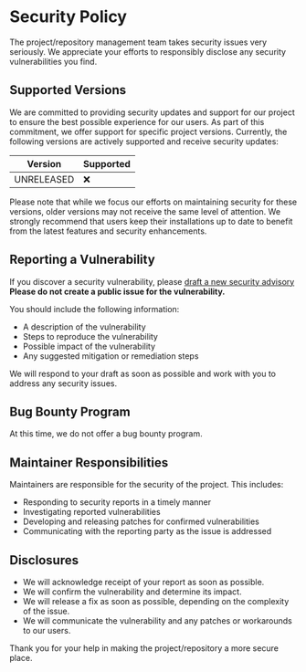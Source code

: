 # Security Policy

The project/repository management team takes security issues very seriously. We appreciate your efforts to responsibly disclose any security vulnerabilities you find.

## Supported Versions

We are committed to providing security updates and support for our project to ensure the best possible experience for our users. 
As part of this commitment, we offer support for specific project versions. Currently, the following versions are actively supported and receive security updates:

| Version      | Supported          |
| ------------ | ------------------ |
| UNRELEASED   | :x:                |

Please note that while we focus our efforts on maintaining security for these versions, older versions may not receive the same level of attention. 
We strongly recommend that users keep their installations up to date to benefit from the latest features and security enhancements.

## Reporting a Vulnerability

If you discover a security vulnerability, please [draft a new security advisory](https://github.com/WehrWolff/vscode-babel/security/advisories/new) <br>
**Please do not create a public issue for the vulnerability.**

You should include the following information:

- A description of the vulnerability
- Steps to reproduce the vulnerability
- Possible impact of the vulnerability
- Any suggested mitigation or remediation steps

We will respond to your draft as soon as possible and work with you to address any security issues.

## Bug Bounty Program

At this time, we do not offer a bug bounty program.

## Maintainer Responsibilities

Maintainers are responsible for the security of the project. This includes:

- Responding to security reports in a timely manner
- Investigating reported vulnerabilities
- Developing and releasing patches for confirmed vulnerabilities
- Communicating with the reporting party as the issue is addressed

## Disclosures

- We will acknowledge receipt of your report as soon as possible.
- We will confirm the vulnerability and determine its impact.
- We will release a fix as soon as possible, depending on the complexity of the issue.
- We will communicate the vulnerability and any patches or workarounds to our users.

Thank you for your help in making the project/repository a more secure place.
